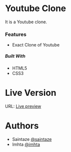 # Youtube Clone
It is a Youtube clone.

### Features
+ Exact Clone of Youtube

##### Built With
+ HTML5
+ CSS3

# Live Version
URL: [Live preview](https://youtube-videoplayer-template.imhta.now.sh)

# Authors
+ Saintaze [@saintaze](https://github.com/saintaze/)
+ Imhta [@imhta](https://github.com/imhta)


